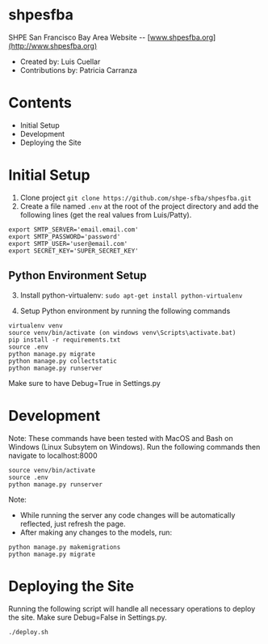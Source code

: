 # shpesfba
SHPE San Francisco Bay Area Website -- [www.shpesfba.org](http://www.shpesfba.org)
* Created by: Luis Cuellar
* Contributions by: Patricia Carranza

# Contents
* Initial Setup
* Development
* Deploying the Site

# Initial Setup
1. Clone project
`git clone https://github.com/shpe-sfba/shpesfba.git`
2. Create a file named `.env` at the root of the project directory and add the following lines (get the real values from Luis/Patty).
```
export SMTP_SERVER='email.email.com'
export SMTP_PASSWORD='password'
export SMTP_USER='user@email.com'
export SECRET_KEY='SUPER_SECRET_KEY'
```

## Python Environment Setup
3. Install python-virtualenv:
`sudo apt-get install python-virtualenv`

4. Setup Python environment by running the following commands
```
virtualenv venv
source venv/bin/activate (on windows venv\Scripts\activate.bat)
pip install -r requirements.txt
source .env
python manage.py migrate
python manage.py collectstatic
python manage.py runserver
```
Make sure to have Debug=True in Settings.py


# Development
Note: These commands have been tested with MacOS and Bash on Windows (Linux Subsytem on Windows).
Run the following commands then navigate to localhost:8000
```
source venv/bin/activate
source .env
python manage.py runserver
```
Note:
* While running the server any code changes will be automatically reflected, just refresh the page.
* After making any changes to the models, run:
```
python manage.py makemigrations
python manage.py migrate
```

# Deploying the Site
Running the following script will handle all necessary operations to deploy the site. Make sure Debug=False in Settings.py.

`./deploy.sh`
